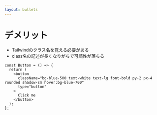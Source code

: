 ```yaml
---
layout: bullets
---
```


# デメリット

- Tailwindのクラス名を覚える必要がある
- class名の記述が長くなりがちで可読性が落ちる

```tsx
const Button = () => {
  return (
    <button
      className="bg-blue-500 text-white text-lg font-bold py-2 px-4 rounded shadow-sm hover:bg-blue-700"
      type="button"
    >
      Click me
    </button>
  );
};
```